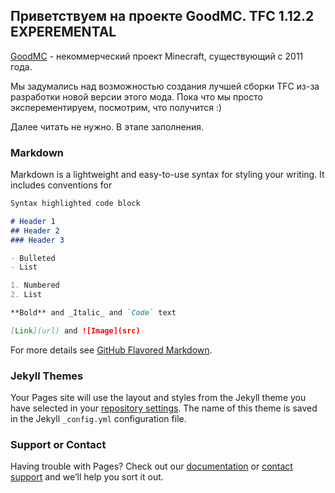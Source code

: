 ## Приветствуем на проекте GoodMC. TFC 1.12.2 EXPEREMENTAL

[GoodMC](https://goodmc.ru/) - некоммерческий проект Minecraft, существующий с 2011 года.

Мы задумались над возможностью создания лучшей сборки TFC из-за разработки новой версии этого мода. Пока что мы просто эксперементируем, посмотрим, что получится :) 

Далее читать не нужно. В этапе заполнения.
### Markdown

Markdown is a lightweight and easy-to-use syntax for styling your writing. It includes conventions for

```markdown
Syntax highlighted code block

# Header 1
## Header 2
### Header 3

- Bulleted
- List

1. Numbered
2. List

**Bold** and _Italic_ and `Code` text

[Link](url) and ![Image](src)
```

For more details see [GitHub Flavored Markdown](https://guides.github.com/features/mastering-markdown/).

### Jekyll Themes

Your Pages site will use the layout and styles from the Jekyll theme you have selected in your [repository settings](https://github.com/Envel-Nikita-Gutsenkov/Goodmc.-TFC-1.12.2.-Source-code.-/settings). The name of this theme is saved in the Jekyll `_config.yml` configuration file.

### Support or Contact

Having trouble with Pages? Check out our [documentation](https://help.github.com/categories/github-pages-basics/) or [contact support](https://github.com/contact) and we’ll help you sort it out.
